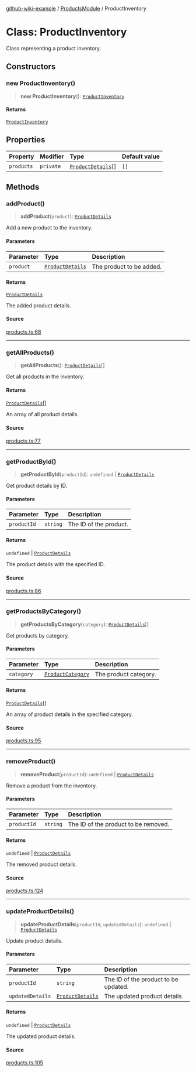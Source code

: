 [github-wiki-example](../wiki/Home) / [ProductsModule](../wiki/ProductsModule) / ProductInventory

# Class: ProductInventory

Class representing a product inventory.

## Constructors

### new ProductInventory()

> **new ProductInventory**(): [`ProductInventory`](../wiki/ProductsModule.Class.ProductInventory)

#### Returns

[`ProductInventory`](../wiki/ProductsModule.Class.ProductInventory)

## Properties

| Property | Modifier | Type | Default value |
| :------ | :------ | :------ | :------ |
| `products` | `private` | [`ProductDetails`](../wiki/ProductsModule.Interface.ProductDetails)[] | `[]` |

## Methods

### addProduct()

> **addProduct**(`product`): [`ProductDetails`](../wiki/ProductsModule.Interface.ProductDetails)

Add a new product to the inventory.

#### Parameters

| Parameter | Type | Description |
| :------ | :------ | :------ |
| `product` | [`ProductDetails`](../wiki/ProductsModule.Interface.ProductDetails) | The product to be added. |

#### Returns

[`ProductDetails`](../wiki/ProductsModule.Interface.ProductDetails)

The added product details.

#### Source

[products.ts:68](https://github.com/tgreyuk/typedoc-plugin-markdown-examples/blob/d2a811c92870a7c2dc8ea4f9aacd73d076444ff1/examples/src/products.ts#L68)

***

### getAllProducts()

> **getAllProducts**(): [`ProductDetails`](../wiki/ProductsModule.Interface.ProductDetails)[]

Get all products in the inventory.

#### Returns

[`ProductDetails`](../wiki/ProductsModule.Interface.ProductDetails)[]

An array of all product details.

#### Source

[products.ts:77](https://github.com/tgreyuk/typedoc-plugin-markdown-examples/blob/d2a811c92870a7c2dc8ea4f9aacd73d076444ff1/examples/src/products.ts#L77)

***

### getProductById()

> **getProductById**(`productId`): `undefined` \| [`ProductDetails`](../wiki/ProductsModule.Interface.ProductDetails)

Get product details by ID.

#### Parameters

| Parameter | Type | Description |
| :------ | :------ | :------ |
| `productId` | `string` | The ID of the product. |

#### Returns

`undefined` \| [`ProductDetails`](../wiki/ProductsModule.Interface.ProductDetails)

The product details with the specified ID.

#### Source

[products.ts:86](https://github.com/tgreyuk/typedoc-plugin-markdown-examples/blob/d2a811c92870a7c2dc8ea4f9aacd73d076444ff1/examples/src/products.ts#L86)

***

### getProductsByCategory()

> **getProductsByCategory**(`category`): [`ProductDetails`](../wiki/ProductsModule.Interface.ProductDetails)[]

Get products by category.

#### Parameters

| Parameter | Type | Description |
| :------ | :------ | :------ |
| `category` | [`ProductCategory`](../wiki/ProductsModule.Enumeration.ProductCategory) | The product category. |

#### Returns

[`ProductDetails`](../wiki/ProductsModule.Interface.ProductDetails)[]

An array of product details in the specified category.

#### Source

[products.ts:95](https://github.com/tgreyuk/typedoc-plugin-markdown-examples/blob/d2a811c92870a7c2dc8ea4f9aacd73d076444ff1/examples/src/products.ts#L95)

***

### removeProduct()

> **removeProduct**(`productId`): `undefined` \| [`ProductDetails`](../wiki/ProductsModule.Interface.ProductDetails)

Remove a product from the inventory.

#### Parameters

| Parameter | Type | Description |
| :------ | :------ | :------ |
| `productId` | `string` | The ID of the product to be removed. |

#### Returns

`undefined` \| [`ProductDetails`](../wiki/ProductsModule.Interface.ProductDetails)

The removed product details.

#### Source

[products.ts:124](https://github.com/tgreyuk/typedoc-plugin-markdown-examples/blob/d2a811c92870a7c2dc8ea4f9aacd73d076444ff1/examples/src/products.ts#L124)

***

### updateProductDetails()

> **updateProductDetails**(`productId`, `updatedDetails`): `undefined` \| [`ProductDetails`](../wiki/ProductsModule.Interface.ProductDetails)

Update product details.

#### Parameters

| Parameter | Type | Description |
| :------ | :------ | :------ |
| `productId` | `string` | The ID of the product to be updated. |
| `updatedDetails` | [`ProductDetails`](../wiki/ProductsModule.Interface.ProductDetails) | The updated product details. |

#### Returns

`undefined` \| [`ProductDetails`](../wiki/ProductsModule.Interface.ProductDetails)

The updated product details.

#### Source

[products.ts:105](https://github.com/tgreyuk/typedoc-plugin-markdown-examples/blob/d2a811c92870a7c2dc8ea4f9aacd73d076444ff1/examples/src/products.ts#L105)
